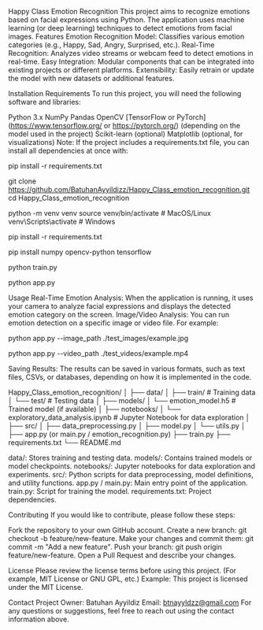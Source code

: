 Happy Class Emotion Recognition
This project aims to recognize emotions based on facial expressions using Python. The application uses machine learning (or deep learning) techniques to detect emotions from facial images.
Features
Emotion Recognition Model: Classifies various emotion categories (e.g., Happy, Sad, Angry, Surprised, etc.).
Real-Time Recognition: Analyzes video streams or webcam feed to detect emotions in real-time.
Easy Integration: Modular components that can be integrated into existing projects or different platforms.
Extensibility: Easily retrain or update the model with new datasets or additional features.

Installation
Requirements
To run this project, you will need the following software and libraries:

Python 3.x
NumPy
Pandas
OpenCV
[TensorFlow or PyTorch](https://www.tensorflow.org/ or https://pytorch.org/) (depending on the model used in the project)
Scikit-learn (optional)
Matplotlib (optional, for visualizations)
Note: If the project includes a requirements.txt file, you can install all dependencies at once with:

pip install -r requirements.txt

git clone https://github.com/BatuhanAyyildizz/Happy_Class_emotion_recognition.git
cd Happy_Class_emotion_recognition


python -m venv venv
source venv/bin/activate  # MacOS/Linux
venv\Scripts\activate     # Windows

pip install -r requirements.txt

pip install numpy opencv-python tensorflow

python train.py

python app.py

Usage
Real-Time Emotion Analysis: When the application is running, it uses your camera to analyze facial expressions and displays the detected emotion category on the screen.
Image/Video Analysis: You can run emotion detection on a specific image or video file. For example:

python app.py --image_path ./test_images/example.jpg

python app.py --video_path ./test_videos/example.mp4

Saving Results: The results can be saved in various formats, such as text files, CSVs, or databases, depending on how it is implemented in the code.

Happy_Class_emotion_recognition/
│
├── data/
│   ├── train/              # Training data
│   └── test/               # Testing data
│
├── models/
│   └── emotion_model.h5    # Trained model (if available)
│
├── notebooks/
│   └── exploratory_data_analysis.ipynb  # Jupyter Notebook for data exploration
│
├── src/
│   ├── data_preprocessing.py
│   ├── model.py
│   └── utils.py
│
├── app.py (or main.py / emotion_recognition.py)
├── train.py
├── requirements.txt
└── README.md



data/: Stores training and testing data.
models/: Contains trained models or model checkpoints.
notebooks/: Jupyter notebooks for data exploration and experiments.
src/: Python scripts for data preprocessing, model definitions, and utility functions.
app.py / main.py: Main entry point of the application.
train.py: Script for training the model.
requirements.txt: Project dependencies.


Contributing
If you would like to contribute, please follow these steps:

Fork the repository to your own GitHub account.
Create a new branch: git checkout -b feature/new-feature.
Make your changes and commit them: git commit -m "Add a new feature".
Push your branch: git push origin feature/new-feature.
Open a Pull Request and describe your changes.


License
Please review the license terms before using this project. (For example, MIT License or GNU GPL, etc.)
Example: This project is licensed under the MIT License.

Contact
Project Owner: Batuhan Ayyildiz
Email: btnayyldzz@gmail.com
For any questions or suggestions, feel free to reach out using the contact information above.



